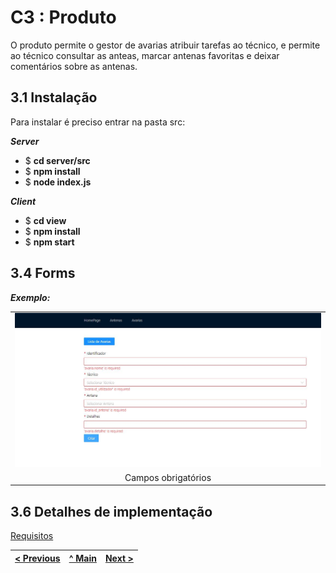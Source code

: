 # C3 : Produto

O produto permite o gestor de avarias atribuir tarefas ao técnico, e permite ao técnico consultar as anteas, marcar antenas favoritas e deixar comentários sobre as antenas.

## 3.1 Instalação

Para instalar é preciso entrar na pasta src:

**_Server_**

- $ **cd server/src**
- $ **npm install**
- $ **node index.js**

**_Client_**

- $ **cd view**
- $ **npm install**
- $ **npm start**

## 3.4 Forms

**_Exemplo:_**

|                          |
| :----------------------: |
| ![Form](images/Form.JPG) |
|   Campos obrigatórios    |

## 3.6 Detalhes de implementação

[Requisitos](RequisitosPW.pdf)

| [< Previous](c2.md) | [^ Main](https://github.com/gestao-avarias/dispatching-api) | [Next >](c4.md) |
| :------------------ | :---------------------------------------------------------: | --------------: |
